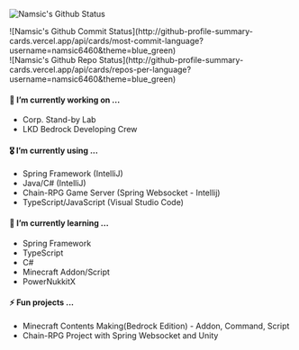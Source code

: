 <!--
**namsic6460/namsic6460** is a ✨ _special_ ✨ repository because its `README.md` (this file) appears on your GitHub profile.

Here are some ideas to get you started:

- 🔭 I’m currently working on ...
- 🌱 I’m currently learning ...
- 👯 I’m looking to collaborate on ...
- 🤔 I’m looking for help with ...
- 💬 Ask me about ...
- 📫 How to reach me: ...
- 😄 Pronouns: ...
- ⚡ Fun fact: ...

#### 🏫  I’m currently studying on ...
* Daegu Software Meister High School
-->

![Namsic's Github Status](http://github-profile-summary-cards.vercel.app/api/cards/profile-details?username=namsic6460&theme=blue_green)

<div class="row">
  <div class="col-md-8" markdown="1">
    ![Namsic's Github Commit Status](http://github-profile-summary-cards.vercel.app/api/cards/most-commit-language?username=namsic6460&theme=blue_green)
  </div>
  <div class="col-md-4" markdown="1">
    ![Namsic's Github Repo Status](http://github-profile-summary-cards.vercel.app/api/cards/repos-per-language?username=namsic6460&theme=blue_green)
  </div>
</div>

#### 🔭 I’m currently working on ...

-   Corp. Stand-by Lab
-   LKD Bedrock Developing Crew

#### 🎖 I’m currently using ...

-   Spring Framework (IntelliJ)
-   Java/C# (IntelliJ)
-   Chain-RPG Game Server (Spring Websocket - Intellij)
-   TypeScript/JavaScript (Visual Studio Code)

#### 🛫 I’m currently learning ...

-   Spring Framework
-   TypeScript
-   C#
-   Minecraft Addon/Script
-   PowerNukkitX

#### ⚡ Fun projects ...

-   Minecraft Contents Making(Bedrock Edition) - Addon, Command, Script
-   Chain-RPG Project with Spring Websocket and Unity
